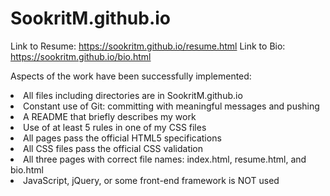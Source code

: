 # SookritM.github.io

Link to Resume: https://sookritm.github.io/resume.html
Link to Bio: https://sookritm.github.io/bio.html

Aspects of the work have been successfully implemented:

<li>All files including directories are in SookritM.github.io </li>
<li>Constant use of Git: committing with meaningful messages and pushing </li>
<li>A README that briefly describes my work </li>
<li>Use of at least 5 rules in one of my CSS files </li>
<li>All pages pass the official HTML5 specifications </li>
<li>All CSS files pass the official CSS validation </li>
<li>All three pages with correct file names: index.html, resume.html, and bio.html </li>
<li>JavaScript, jQuery, or some front-end framework is NOT used </li>
